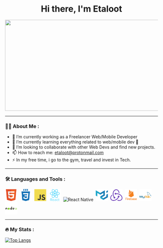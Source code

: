 <h1 align="center">
 Hi there, I'm Etaloot
<!--   <img src="https://giphy.com/gifs/matrix-cinematography-sk6yL9EGVeAcE" width="30px"/> -->
</h1>

<div align="center">
    <img src="https://images.pexels.com/photos/4439901/pexels-photo-4439901.jpeg?auto=compress&cs=tinysrgb&w=1260&h=750&dpr=1" width="600" height="300"/>
</div>



<!--
**Etaloot/etaloot** is a ✨ _special_ ✨ repository because its `README.md` (this file) appears on your GitHub profile.
-->


---


### :woman_technologist: About Me :
- 🔭 I’m currently working as a Freelancer Web/Mobile Developer
- 🌱 I’m currently learning everything related to web/mobile dev 🤣
- 👯 I’m looking to collaborate with other Web Devs and find new projects.
- 📫 How to reach me: etaloot@protonmail.com
- ⚡ In my free time, i go to the gym, travel and invest in Tech.

---


### :hammer_and_wrench: Languages and Tools :

<div>
  <img src="https://github.com/devicons/devicon/blob/master/icons/html5/html5-original.svg" title="HTML5" alt="HTML" width="40" height="40"/>&nbsp;
  <img src="https://github.com/devicons/devicon/blob/master/icons/css3/css3-plain-wordmark.svg"  title="CSS3" alt="CSS" width="40" height="40"/>&nbsp;
  <img src="https://github.com/devicons/devicon/blob/master/icons/javascript/javascript-original.svg" title="JavaScript" alt="JavaScript" width="40" height="40"/>&nbsp;
  <img src="https://github.com/devicons/devicon/blob/master/icons/react/react-original-wordmark.svg" title="React" alt="React" width="40" height="40"/>&nbsp;
  <img src="https://miro.medium.com/max/828/1*kw4JOw5KIj54IvbgEJiWeA.png" title="React Native" alt="React Native" width="40" height="40"/>&nbsp;
  <img src="https://github.com/devicons/devicon/blob/master/icons/materialui/materialui-original.svg" title="Material UI" alt="Material UI" width="40" height="40"/>&nbsp;
  <img src="https://github.com/devicons/devicon/blob/master/icons/redux/redux-original.svg" title="Redux" alt="Redux " width="40" height="40"/>&nbsp;
  <img src="https://github.com/devicons/devicon/blob/master/icons/firebase/firebase-plain-wordmark.svg" title="Firebase" alt="Firebase" width="40" height="40"/>&nbsp;
  <img src="https://github.com/devicons/devicon/blob/master/icons/mysql/mysql-original-wordmark.svg" title="MySQL"  alt="MySQL" width="40" height="40"/>&nbsp;
  <img src="https://github.com/devicons/devicon/blob/master/icons/nodejs/nodejs-original-wordmark.svg" title="NodeJS" alt="NodeJS" width="40" height="40"/>&nbsp; 
</div>

---

### :fire: My Stats :
[![Top Langs](https://github-readme-stats.vercel.app/api/top-langs/?username=etaloot&layout=compact&theme=vision-friendly-dark)](https://github.com/anuraghazra/github-readme-stats)
